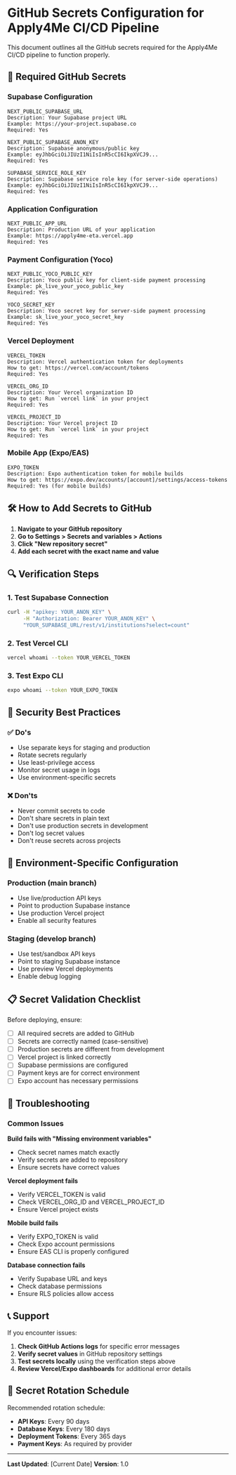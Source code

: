 # GitHub Secrets Configuration for Apply4Me CI/CD Pipeline

This document outlines all the GitHub secrets required for the Apply4Me CI/CD pipeline to function properly.

## 🔐 Required GitHub Secrets

### Supabase Configuration
```
NEXT_PUBLIC_SUPABASE_URL
Description: Your Supabase project URL
Example: https://your-project.supabase.co
Required: Yes
```

```
NEXT_PUBLIC_SUPABASE_ANON_KEY
Description: Supabase anonymous/public key
Example: eyJhbGciOiJIUzI1NiIsInR5cCI6IkpXVCJ9...
Required: Yes
```

```
SUPABASE_SERVICE_ROLE_KEY
Description: Supabase service role key (for server-side operations)
Example: eyJhbGciOiJIUzI1NiIsInR5cCI6IkpXVCJ9...
Required: Yes
```

### Application Configuration
```
NEXT_PUBLIC_APP_URL
Description: Production URL of your application
Example: https://apply4me-eta.vercel.app
Required: Yes
```

### Payment Configuration (Yoco)
```
NEXT_PUBLIC_YOCO_PUBLIC_KEY
Description: Yoco public key for client-side payment processing
Example: pk_live_your_yoco_public_key
Required: Yes
```

```
YOCO_SECRET_KEY
Description: Yoco secret key for server-side payment processing
Example: sk_live_your_yoco_secret_key
Required: Yes
```

### Vercel Deployment
```
VERCEL_TOKEN
Description: Vercel authentication token for deployments
How to get: https://vercel.com/account/tokens
Required: Yes
```

```
VERCEL_ORG_ID
Description: Your Vercel organization ID
How to get: Run `vercel link` in your project
Required: Yes
```

```
VERCEL_PROJECT_ID
Description: Your Vercel project ID
How to get: Run `vercel link` in your project
Required: Yes
```

### Mobile App (Expo/EAS)
```
EXPO_TOKEN
Description: Expo authentication token for mobile builds
How to get: https://expo.dev/accounts/[account]/settings/access-tokens
Required: Yes (for mobile builds)
```

## 🛠️ How to Add Secrets to GitHub

1. **Navigate to your GitHub repository**
2. **Go to Settings > Secrets and variables > Actions**
3. **Click "New repository secret"**
4. **Add each secret with the exact name and value**

## 🔍 Verification Steps

### 1. Test Supabase Connection
```bash
curl -H "apikey: YOUR_ANON_KEY" \
     -H "Authorization: Bearer YOUR_ANON_KEY" \
     "YOUR_SUPABASE_URL/rest/v1/institutions?select=count"
```

### 2. Test Vercel CLI
```bash
vercel whoami --token YOUR_VERCEL_TOKEN
```

### 3. Test Expo CLI
```bash
expo whoami --token YOUR_EXPO_TOKEN
```

## 🚨 Security Best Practices

### ✅ Do's
- Use separate keys for staging and production
- Rotate secrets regularly
- Use least-privilege access
- Monitor secret usage in logs
- Use environment-specific secrets

### ❌ Don'ts
- Never commit secrets to code
- Don't share secrets in plain text
- Don't use production secrets in development
- Don't log secret values
- Don't reuse secrets across projects

## 🔄 Environment-Specific Configuration

### Production (main branch)
- Use live/production API keys
- Point to production Supabase instance
- Use production Vercel project
- Enable all security features

### Staging (develop branch)
- Use test/sandbox API keys
- Point to staging Supabase instance
- Use preview Vercel deployments
- Enable debug logging

## 📋 Secret Validation Checklist

Before deploying, ensure:

- [ ] All required secrets are added to GitHub
- [ ] Secrets are correctly named (case-sensitive)
- [ ] Production secrets are different from development
- [ ] Vercel project is linked correctly
- [ ] Supabase permissions are configured
- [ ] Payment keys are for correct environment
- [ ] Expo account has necessary permissions

## 🔧 Troubleshooting

### Common Issues

**Build fails with "Missing environment variables"**
- Check secret names match exactly
- Verify secrets are added to repository
- Ensure secrets have correct values

**Vercel deployment fails**
- Verify VERCEL_TOKEN is valid
- Check VERCEL_ORG_ID and VERCEL_PROJECT_ID
- Ensure Vercel project exists

**Mobile build fails**
- Verify EXPO_TOKEN is valid
- Check Expo account permissions
- Ensure EAS CLI is properly configured

**Database connection fails**
- Verify Supabase URL and keys
- Check database permissions
- Ensure RLS policies allow access

## 📞 Support

If you encounter issues:

1. **Check GitHub Actions logs** for specific error messages
2. **Verify secret values** in GitHub repository settings
3. **Test secrets locally** using the verification steps above
4. **Review Vercel/Expo dashboards** for additional error details

## 🔄 Secret Rotation Schedule

Recommended rotation schedule:
- **API Keys**: Every 90 days
- **Database Keys**: Every 180 days
- **Deployment Tokens**: Every 365 days
- **Payment Keys**: As required by provider

---

**Last Updated**: [Current Date]
**Version**: 1.0
